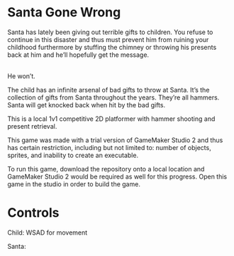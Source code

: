 # Santa Gone Wrong
Santa has lately been giving out terrible gifts to children. 
You refuse to continue in this disaster and thus must prevent him from ruining your childhood furthermore by stuffing the chimney or throwing his presents back at him and he’ll hopefully get the message. <br />

<br /> He won’t. <br />

The child has an infinite arsenal of bad gifts to throw at Santa. It’s the collection of gifts from Santa throughout the years. 
They’re all hammers.
Santa will get knocked back when hit by the bad gifts. 

This is a local 1v1 competitive 2D platformer with hammer shooting and present retrieval.

This game was made with a trial version of GameMaker Studio 2 and thus has certain restriction, including but not limited to: 
number of objects, sprites, and inability to create an executable. 

To run this game, download the repository onto a local location and GameMaker Studio 2 would be required as well for this progress. 
Open this game in the studio in order to build the game.  

# Controls
Child:
WSAD for movement 

Santa:
